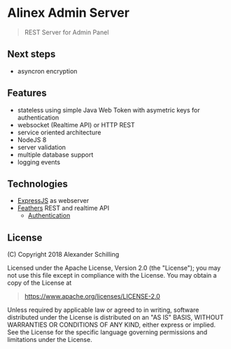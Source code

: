 # Alinex Admin Server

> REST Server for Admin Panel

## Next steps

- asyncron encryption

## Features

- stateless using simple Java Web Token with asymetric keys for authentication
- websocket (Realtime API) or HTTP REST
- service oriented architecture
- NodeJS 8
- server validation
- multiple database support
- logging events

## Technologies

- [ExpressJS](http://expressjs.com/de/) as webserver
- [Feathers](https://feathersjs.com/) REST and realtime API
  - [Authentication](https://docs.feathersjs.com/api/authentication/server.html)


## License

(C) Copyright 2018 Alexander Schilling

Licensed under the Apache License, Version 2.0 (the "License");
you may not use this file except in compliance with the License.
You may obtain a copy of the License at

>  <https://www.apache.org/licenses/LICENSE-2.0>

Unless required by applicable law or agreed to in writing, software
distributed under the License is distributed on an "AS IS" BASIS,
WITHOUT WARRANTIES OR CONDITIONS OF ANY KIND, either express or implied.
See the License for the specific language governing permissions and
limitations under the License.
